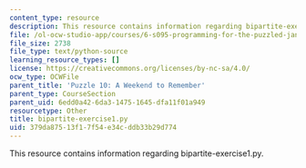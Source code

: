 ```yaml
---
content_type: resource
description: This resource contains information regarding bipartite-exercise1.py.
file: /ol-ocw-studio-app/courses/6-s095-programming-for-the-puzzled-january-iap-2018/379da87513f17f54e34cddb33b29d774_bipartite-exercise1.py
file_size: 2738
file_type: text/python-source
learning_resource_types: []
license: https://creativecommons.org/licenses/by-nc-sa/4.0/
ocw_type: OCWFile
parent_title: 'Puzzle 10: A Weekend to Remember'
parent_type: CourseSection
parent_uid: 6edd0a42-6da3-1475-1645-dfa11f01a949
resourcetype: Other
title: bipartite-exercise1.py
uid: 379da875-13f1-7f54-e34c-ddb33b29d774
---
```

This resource contains information regarding bipartite-exercise1.py.